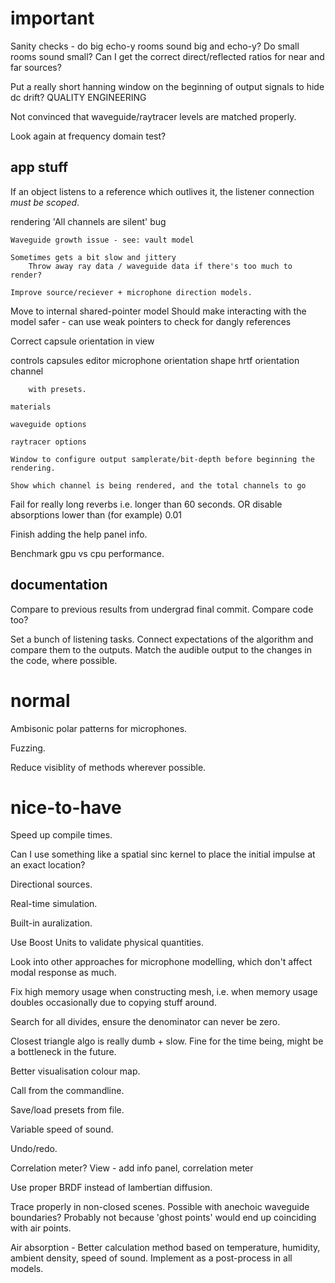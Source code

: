 important
=========

Sanity checks - do big echo-y rooms sound big and echo-y? Do small rooms sound
small? Can I get the correct direct/reflected ratios for near and far sources?

Put a really short hanning window on the beginning of output signals to hide
dc drift? QUALITY ENGINEERING

Not convinced that waveguide/raytracer levels are matched properly.

Look again at frequency domain test?

app stuff
---------

If an object listens to a reference which outlives it, the listener connection
*must be scoped*.

rendering
    'All channels are silent' bug

    Waveguide growth issue - see: vault model

    Sometimes gets a bit slow and jittery
        Throw away ray data / waveguide data if there's too much to render?

    Improve source/reciever + microphone direction models.

Move to internal shared-pointer model
    Should make interacting with the model safer - can use weak pointers to
    check for dangly references

Correct capsule orientation in view

controls
    capsules editor
        microphone
            orientation
            shape
        hrtf
            orientation
            channel

        with presets.

    materials

    waveguide options

    raytracer options

    Window to configure output samplerate/bit-depth before beginning the rendering.

    Show which channel is being rendered, and the total channels to go

Fail for really long reverbs i.e. longer than 60 seconds.
    OR disable absorptions lower than (for example) 0.01

Finish adding the help panel info.

Benchmark gpu vs cpu performance.

documentation
-------------

Compare to previous results from undergrad final commit. Compare code too?

Set a bunch of listening tasks.
    Connect expectations of the algorithm and compare them to the outputs.
    Match the audible output to the changes in the code, where possible.

normal
======

Ambisonic polar patterns for microphones.

Fuzzing.

Reduce visiblity of methods wherever possible.

nice-to-have
============

Speed up compile times.

Can I use something like a spatial sinc kernel to place the initial impulse at
an exact location?

Directional sources.

Real-time simulation.

Built-in auralization.

Use Boost Units to validate physical quantities.

Look into other approaches for microphone modelling, which don't affect modal
response as much.

Fix high memory usage when constructing mesh, i.e. when memory usage doubles
occasionally due to copying stuff around.

Search for all divides, ensure the denominator can never be zero.

Closest triangle algo is really dumb + slow.
Fine for the time being, might be a bottleneck in the future.

Better visualisation colour map.

Call from the commandline.

Save/load presets from file.

Variable speed of sound.

Undo/redo.

Correlation meter?
View - add info panel, correlation meter

Use proper BRDF instead of lambertian diffusion.

Trace properly in non-closed scenes.
Possible with anechoic waveguide boundaries?
Probably not because 'ghost points' would end up coinciding with air points.

Air absorption - Better calculation method based on temperature, humidity,
ambient density, speed of sound.
Implement as a post-process in all models.
